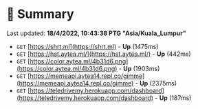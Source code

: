 # 📖 Summary
Last updated: **18/4/2022, 10:43:38 PTG "Asia/Kuala_Lumpur"**

- `GET` [https://shrt.ml](https://shrt.ml) - **Up** (1475ms)
- `GET` [https://hst.aytea.ml/](https://hst.aytea.ml/) - **Up** (442ms)
- `GET` [https://color.aytea.ml/4b31d6.png](https://color.aytea.ml/4b31d6.png) - **Up** (1903ms)
- `GET` [https://memeapi.aytea14.repl.co/gimme](https://memeapi.aytea14.repl.co/gimme) - **Up** (2375ms)
- `GET` [https://teledrivemy.herokuapp.com/dashboard](https://teledrivemy.herokuapp.com/dashboard) - **Up** (187ms)
